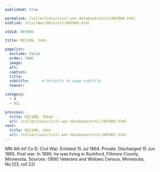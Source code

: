 ```yaml
---
published: true

permalink: /collections/civil-war-database/n/nil/007066.html
oldlink: /CivilWar/db/n/nil/007066.html

oldid: 007066

title: NILSON, John

pagelist:
  exclude: false
  order: 7066
  image: 
  alt:
  caption:
  title:
  subtitle:      # Defaults to page subtitle
  teaser:

category: 
  - N 
  - NIL

previous:
  title: NILSON, Johan
  url: /collections/civil-war-database/n/nil/007065.html  
next:
  title: NILSON, John
  url: /collections/civil-war-database/n/nil/007067.html   
---
```

MN 4th Inf Co D. Civil War: Enlisted 15 Jul 1864. Private. Discharged 15 Jun 1865. Post war: In 1890, he was living in Rushford, Fillmore County, Minnesota. Sources: (1890 Veterans and Widows Census, Minnesota, No.123, roll 22)